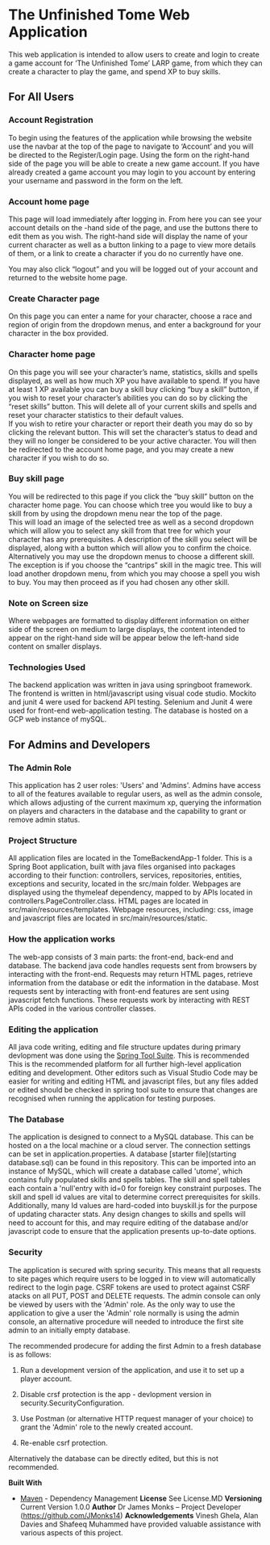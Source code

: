 # The Unfinished Tome Web Application

This web application is intended to allow users to create and login to create a game account for ‘The Unfinished Tome’ LARP game, 
from which they can create a character to play the game, and spend XP to buy skills.

## For All Users

### Account Registration

To begin using the features of the application while browsing the website use the navbar at the top of the page to navigate to ‘Account’ 
and you will be directed to the Register/Login page. 
Using the form on the right-hand side of the page you will be able to create a new game account. 
If you have already created a game account you may login to you account by entering your username and password in the form on the left.

### Account home page

This page will load immediately after logging in. 
From here you can see your account details on the -hand side of the page, and use the buttons there to edit them as you wish. 
The right-hand side will display the name of your current character as well as a button linking to a page to view more details of them, 
or a link to create a character if you do no currently have one.
 
You may also click “logout” and you will be logged out of your account and returned to the website home page.

### Create Character page

On this page you can enter a name for your character, choose a race and region of origin from the dropdown menus,
 and enter a background for your character in the box provided.

### Character home page

On this page you will see your character’s name, statistics, skills and spells displayed, as well as how much XP you have available to spend. 
If you have at least 1 XP available you can buy a skill buy clicking “buy a skill” button, 
if you wish to reset your character’s abilities you can do so by clicking the “reset skills” button. 
This will delete all of your current skills and spells and reset your character statistics to their default values.  
If you wish to retire your character or report their death you may do so by clicking the relevant button. 
This will set the character’s status to dead and they will no longer be considered to be your active character. 
You will then be redirected to the account home page, and you may create a new character if you wish to do so.

### Buy skill page

You will be redirected to this page if you click the “buy skill” button on the character home page. 
You can choose which tree you would like to buy a skill from by using the dropdown menu near the top of the page.  
This will load an image of the selected tree as well as a second dropdown which will allow you to select any skill from that tree for 
which your character has any prerequisites. A description of the skill you select will be displayed, 
along with a button which will allow you to confirm the choice. Alternatively you may use the dropdown menus to choose a different skill. 
The exception is if you choose the “cantrips” skill in the magic tree. This will load another dropdown menu, 
from which you may choose a spell you wish to buy. You may then proceed as if you had chosen any other skill.

### Note on Screen size

Where webpages are formatted to display different information on either side of the screen on medium to large displays, 
the content intended to appear on the right-hand side will be appear below the left-hand side content on smaller displays.

### Technologies Used

The backend application was written in java using springboot framework. The frontend is written in html/javascript using visual code studio.
 Mockito and junit 4 were used for backend API testing. Selenium and Junit 4 were used for front-end web-application testing. 
The database is hosted on a GCP web instance of mySQL.

## For Admins and Developers

### The Admin Role

This application has 2 user roles: 'Users' and 'Admins'. Admins have access to all of the features available to regular users, as well as the admin console, 
which allows adjusting of the current maximum xp, querying the information on players and characters in the database and the capability to grant or remove admin 
status.

### Project Structure

All application files are located in the TomeBackendApp-1 folder.
This is a Spring Boot application, built with java files organised into packages according to their function: controllers, services, repositories, entities, exceptions and security,
located in the src/main folder. Webpages are displayed using the thymeleaf dependency, mapped to by APIs located in controllers.PageController.class. 
HTML pages are located in src/main/resources/templates. Webpage resources, including: css, image and javascript files are located in src/main/resources/static.

### How the application works

The web-app consists of 3 main parts: the front-end, back-end and database. The backend java code handles requests sent from browsers by interacting with the front-end. Requests may return HTML
pages, retrieve information from the database or edit the information in the database. Most requests sent by interacting with front-end features are sent using javascript fetch functions. These 
requests work by interacting with REST APIs coded in the various controller classes.

### Editing the application

All java code writing, editing and file structure updates during primary devlopment was done using the [Spring Tool Suite](https://spring.io/tools). This is recommended 
This is the recommended platform for all further high-level application editing and development. Other editors such as Visual Studio Code may be easier for writing and editing 
HTML and javascript files, but any files added or edited should be checked in spring tool suite to ensure that changes are recognised when running the application for testing purposes.

### The Database

The application is designed to connect to a MySQL database. This can be hosted on a the local machine or a cloud server. The connection settings can be set in application.properties.
A database [starter file](starting database.sql) can be found in this repository. This can be imported into an instance of MySQL, which will create a database called 'utome', which contains
fully populated skills and spells tables. The skill and spell tables each contain a 'null'entry with id=0 for foreign key constraint purposes. The skill and spell id values are vital to 
determine correct prerequisites for skills. Additionally, many Id values are hard-coded into buyskill.js for the purpose of updating character stats. Any design changes to skills and
spells will need to account for this, and may require editing of the database and/or javascript code to ensure that the application presents up-to-date options.

### Security

The application is secured with spring security. This means that all requests to site pages which require users to be logged in to view will automatically redirect to the login page. 
CSRF tokens are used to protect against CSRF atacks on all PUT, POST and DELETE requests. The admin console can only be viewed by users with the 'Admin' role. As the only way to use 
the application to give a user the 'Admin' role normally is using the admin console, an alternative procedure will needed to introduce the first site admin to an initially empty database. 

The recommended prodecure for adding the first Admin to a fresh database is as follows:
1. Run a development version of the application, and use it to set up a player account.

2. Disable crsf protection is the app - devlopment version in security.SecurityConfiguration.

3. Use Postman (or alternative HTTP request manager of your choice) to grant the 'Admin' role to the newly created account.

4. Re-enable csrf protection.

Alternatively the database can be directly edited, but this is not recommended.

**Built With**
* [Maven](https://maven.apache.org/) - Dependency Management
**License**
See License.MD
**Versioning**
Current Version 1.0.0
**Author**
Dr James Monks – Project Developer (https://github.com/JMonks14)
**Acknowledgements**
Vinesh Ghela, Alan Davies and Shafeeq Muhammed have provided valuable assistance with various aspects of this project. 
